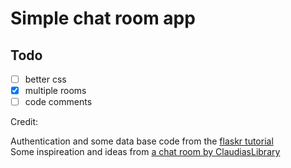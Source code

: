 # Simple chat room app

## Todo  

 - [ ] better css
 - [x] multiple rooms
 - [ ] code comments

Credit:  
  
Authentication and some data base code from the [flaskr tutorial](https://github.com/pallets/flask/tree/3.1.2/examples/tutorial)  
Some inspireation and ideas from [a chat room by ClaudiasLibrary](https://github.com/ClaudiasLibrary/chat_room)
